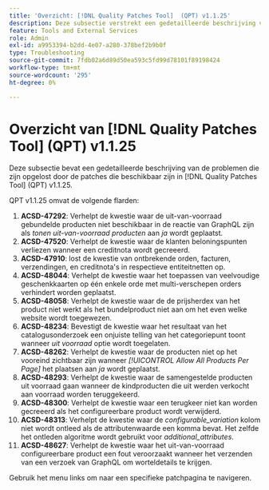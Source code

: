 ```yaml
---
title: 'Overzicht: [!DNL Quality Patches Tool]  (QPT) v1.1.25'
description: Deze subsectie verstrekt een gedetailleerde beschrijving van de kwesties die door de flarden beschikbaar in  [!DNL Quality Patches Tool]  (QPT) v1.1.25 worden opgelost.
feature: Tools and External Services
role: Admin
exl-id: a9953394-b2dd-4e07-a280-378bef2b9b0f
type: Troubleshooting
source-git-commit: 7fdb02a6d89d50ea593c5fd99d78101f89198424
workflow-type: tm+mt
source-wordcount: '295'
ht-degree: 0%

---
```


# Overzicht van [!DNL Quality Patches Tool] (QPT) v1.1.25

Deze subsectie bevat een gedetailleerde beschrijving van de problemen die zijn opgelost door de patches die beschikbaar zijn in [!DNL Quality Patches Tool] (QPT) v1.1.25.

QPT v1.1.25 omvat de volgende flarden:

1. **ACSD-47292**: Verhelpt de kwestie waar de uit-van-voorraad gebundelde producten niet beschikbaar in de reactie van GraphQL zijn als *tonen uit-van-voorraad producten* aan *ja* wordt geplaatst.
1. **ACSD-47520**: Verhelpt de kwestie waar de klanten beloningspunten verliezen wanneer een creditnota wordt gecreeerd.
1. **ACSD-47910**: lost de kwestie van ontbrekende orden, facturen, verzendingen, en creditnota&#39;s in respectieve entiteitnetten op.
1. **ACSD-48044**: Verhelpt de kwestie waar het toepassen van veelvoudige geschenkkaarten op één enkele orde met multi-verschepen orders verhindert worden geplaatst.
1. **ACSD-48058**: Verhelpt de kwestie waar de de prijsherdex van het product niet werkt als het bundelproduct niet aan om het even welke website wordt toegewezen.
1. **ACSD-48234**: Bevestigt de kwestie waar het resultaat van het catalogusonderzoek een onjuiste telling van het categoriepunt toont wanneer *uit voorraad* optie wordt toegelaten.
1. **ACSD-48262**: Verhelpt de kwestie waar de producten niet op het vooreind zichtbaar zijn wanneer *[!UICONTROL Allow All Products Per Page]* het plaatsen aan *ja* wordt geplaatst.
1. **ACSD-48293**: Verhelpt de kwestie waar de samengestelde producten uit voorraad gaan wanneer de kindproducten die uit werden verkocht aan voorraad worden teruggekeerd.
1. **ACSD-48300**: Verhelpt de kwestie waar een terugkeer niet kan worden gecreeerd als het configureerbare product wordt verwijderd.
1. **ACSD-48313**: Verhelpt de kwestie waar de *configurable_variation* kolom niet wordt ontleed als de attributenwaarde een komma bevat. Het zelfde het ontleden algoritme wordt gebruikt voor *additional_attributes*.
1. **ACSD-48627**: Verhelpt de kwestie waar het uit-van-voorraad configureerbare product een fout veroorzaakt wanneer het verzenden van een verzoek van GraphQL om worteldetails te krijgen.

Gebruik het menu links om naar een specifieke patchpagina te navigeren.
